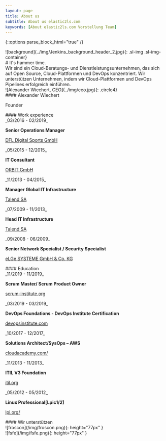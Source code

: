 ```yaml
---
layout: page
title: About us
subtitle: About us elastic2ls.com
keywords: [About elastic2ls.com Vorstellung Team]
---
```

{::options parse_block_html="true" /}
<!--- SLIDER -->
<div class="slider">
<!-- SLIDER BG IMAGE -->
<div class="sl-img-container">

<div id="carousel" class="carousel">
![background](../img/Jenkins_background_header_2.jpg){: .sl-img .sl-img-container}

<div class="carousel-inner">
<div class="item active">
# It's hammer time.
</div>
</div>
</div>
</div>
<!-- SLIDER BG IMAGE -->
</div>
<!--- SLIDER -->

<div class="grid-content-about">
Wir sind ein Cloud-Beratungs- und Dienstleistungsunternehmen, das sich auf Open Source, Cloud-Plattformen und DevOps konzentriert. Wir unterstützen Unternehmen, indem wir Cloud-Plattformen und DevOps Pipelines erfolgreich einführen.
<div class="col-sm-8 col-md-4">
<div class="boxes flexible about">
![Alexander Wiechert, CEO](../img/ceo.jpg){: .circle4}
</div>
</div>

<div class="col-sm-8 col-md-4">
<div class="boxes flexible about">
#### Alexander Wiechert

Founder

<p class="circle3"><a href="https://www.xing.com/profile/Alexander_Wiechert/cv" target="_blank" class="fa fa-xing"></a></p>
<p class="circle3"><a href="https://www.linkedin.com/in/alexander-wiechert/" target="_blank" class="fa fa-linkedin"></a></p>
<p class="circle3"><a href="https://github.com/elastic2ls-awiechert" target="_blank" class="fa fa-github"></a></p>
<p class="circle3"><a href="mailto:info@elastic2ls.com?subject=feedback" target="_blank" class="fa fa-envelope-open-o"></a></p>


</div>
</div>
</div>

<div class="grid-content">

<div class="col-sm-8 col-md-4">
#### Work experience
<div class="boxes flexible about">
<div class="workdescription">
_03/2016 - 02/2019_

**Senior Operations Manager**

[DFL Digital Sports GmbH](https:/www.bundesliga.com/)
</div>

<div class="workdescription">
_05/2015 - 12/2015_

**IT Consultant**

[ORBIT GmbH](https://www.orbit.de)
</div>

<div class="workdescription">
_11/2013 - 04/2015_

**Manager Global IT Infrastructure**

[Talend SA](https://www.talend.com)
</div>

<div class="workdescription">
_07/2009 - 11/2013_

**Head IT Infrastructure**

[Talend SA](https://www.talend.com)
</div>


<div class="workdescription">
_09/2008 - 06/2009_

**Senior Network Specialist / Security Specialist**

[eLGe SYSTEME GmbH & Co. KG](https://www.elge.de)
</div>

</div>
</div>


<div class="col-sm-8 col-md-4">
#### Education
<div class="boxes flexible about">
<div class="workdescription">
_11/2019 - 11/2019_

**Scrum Master/ Scrum Product Owner**

[scrum-institute.org](https://www.scrum-institute.org/)
</div>

<div class="workdescription">
_03/2019 - 03/2019_

**DevOps Foundations - DevOps Institute Certification**

[devopsinstitute.com](https://devopsinstitute.com/)
</div>

<div class="workdescription">
_10/2017 - 12/2017_

**Solutions Architect/SysOps – AWS**

[cloudacademy.com/](https://cloudacademy.com/)
</div>

<div class="workdescription">
_11/2013 - 11/2013_

**ITIL V3 Foundation**

[itil.org](https://blog.itil.org/)
</div>

<div class="workdescription">
_05/2012 - 05/2012_

**Linux Professional[Lpic1/2]**

[lpi.org/](https://www.lpi.org/)
</div>

</div>
</div>

<div class="col-sm-8 col-md-4">
#### Wir unterstützen
<div class="boxes flexible about">

<div class="workdescription">
![froscon](/img/froscon.png){: height="77px" }
</div>

<div class="workdescription">
![fsfe](/img/fsfe.png){: height="77px" }
</div>


</div>
</div>


</div>
